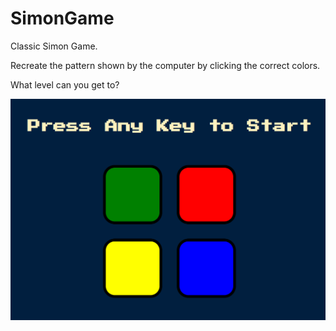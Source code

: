 # SimonGame

Classic Simon Game.

Recreate the pattern shown by the computer by clicking the correct colors.

What level can you get to?

![ConstructionWebsite](https://github.com/whitehatws/SimonGame/blob/main/simonGame.png)
